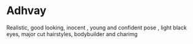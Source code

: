 # Adhvay
Realistic, good looking, inocent , young and confident pose , light black eyes, major cut hairstyles, bodybuilder and charimg
